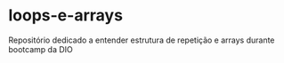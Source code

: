 # loops-e-arrays
Repositório dedicado a entender estrutura de repetição e arrays durante  bootcamp da DIO
